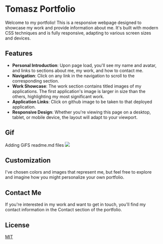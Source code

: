 # Tomasz Portfolio

Welcome to my portfolio! This is a responsive webpage designed to showcase my work and provide information about me. It's built with modern CSS techniques and is fully responsive, adapting to various screen sizes and devices.

## Features

- **Personal Introduction**: Upon page load, you'll see my name and avatar, and links to sections about me, my work, and how to contact me.
- **Navigation**: Click on any link in the navigation to scroll to the corresponding section.
- **Work Showcase**: The work section contains titled images of my applications. The first application's image is larger in size than the others, highlighting my most significant work.
- **Application Links**: Click on github  image to be taken to that deployed application.
- **Responsive Design**: Whether you're viewing this page on a desktop, tablet, or mobile device, the layout will adapt to your viewport.
## Gif
Adding GiFS readme.md files
![](https://github.com/dudi62/portfolio/blob/master/dudi62.github.gif)

## Customization

I've chosen colors and images that represent me, but feel free to explore and imagine how you might personalize your own portfolio.

## Contact Me

If you're interested in my work and want to get in touch, you'll find my contact information in the Contact section of the portfolio.

## License

[MIT](https://choosealicense.com/licenses/mit/)
